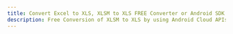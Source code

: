 ---title: Convert Excel to XLS, XLSM to XLS FREE Converter or Android SDKdescription: Free Conversion of XLSM to XLS by using Android Cloud APIs & SDKs. Also Create, Edit & Render Microsoft Excel, CSV and SpreadsheetML worksheets or spreadsheet in the Cloud.---